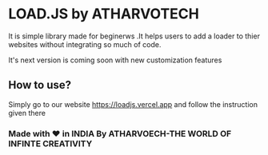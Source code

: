# LOAD.JS by ATHARVOTECH
It is simple library made for beginerws .It helps users to add a loader to thier websites without integrating so much of code.

It's next version is coming soon with new customization features

## How to use?
Simply go to our website https://loadjs.vercel.app and follow the instruction given there

### Made with ❤️ in INDIA By ATHARVOECH-THE WORLD OF INFINTE CREATIVITY
